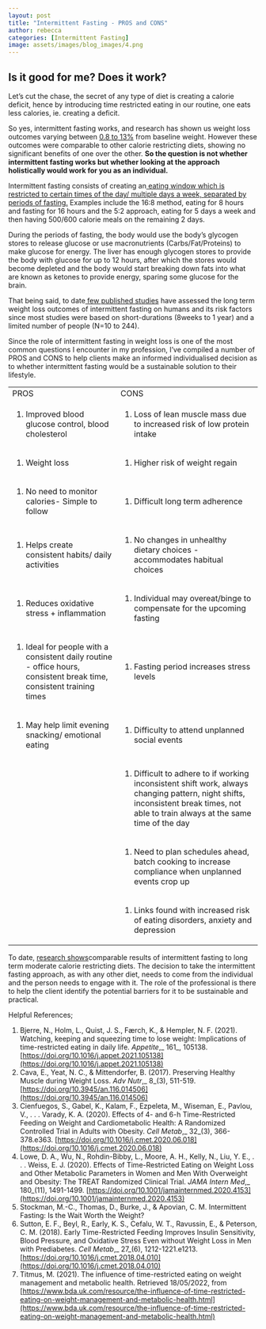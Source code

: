```yaml
---
layout: post
title: "Intermittent Fasting - PROS and CONS"
author: rebecca
categories: [Intermittent Fasting]
image: assets/images/blog_images/4.png
---
```

## Is it good for me? Does it work?

Let’s cut the chase, the secret of any type of diet is creating a calorie deficit, hence by introducing time restricted eating in our routine, one eats less calories, ie. creating a deficit.

So yes, intermittent fasting works, and research has shown us weight loss outcomes varying between [0.8 to 13%](https://www.ncbi.nlm.nih.gov/pmc/articles/PMC5959807/) from baseline weight. However these outcomes were comparable to other calorie restricting diets, showing no significant benefits of one over the other. **So the question is not whether intermittent fasting works but whether looking at the approach holistically would work for you as an individual.**

Intermittent fasting consists of creating an[ eating window which is restricted to certain times of the day/ multiple days a week, separated by periods of fasting.](https://doi.org/10.1001/jamainternmed.2020.4153) Examples include the 16:8 method, eating for 8 hours and fasting for 16 hours and the 5:2 approach, eating for 5 days a week and then having 500/600 calorie meals on the remaining 2 days. 

During the periods of fasting, the body would use the body’s glycogen stores to release glucose or use macronutrients (Carbs/Fat/Proteins) to make glucose for energy. The liver has enough glycogen stores to provide the body with glucose for up to 12 hours, after which the stores would become depleted and the body would start breaking down fats into what are known as ketones to provide energy, sparing some glucose for the brain. 

That being said, to date[ few published studies](https://www.ncbi.nlm.nih.gov/pmc/articles/PMC5959807/) have assessed the long term weight loss outcomes of intermittent fasting on humans and its risk factors since most studies were based on short-durations (8weeks to 1 year) and a limited number of people (N=10 to 244).

Since the role of intermittent fasting in weight loss is one of the most common questions I encounter in my profession, I’ve compiled a number of PROS and CONS to help clients make an informed individualised decision as to whether intermittent fasting would be a sustainable solution to their lifestyle. 


<table>
  <tr>
   <td>PROS
   </td>
   <td>CONS
   </td>
  </tr>
  <tr>
   <td>
<ol>

<li>Improved blood glucose control, blood cholesterol
</li>
</ol>
   </td>
   <td>
<ol>

<li>Loss of lean muscle mass due to increased risk of low protein intake
</li>
</ol>
   </td>
  </tr>
  <tr>
   <td>
<ol>

<li>Weight loss
</li>
</ol>
   </td>
   <td>
<ol>

<li>Higher risk of weight regain
</li>
</ol>
   </td>
  </tr>
  <tr>
   <td>
<ol>

<li>No need to monitor calories- Simple to follow
</li>
</ol>
   </td>
   <td>
<ol>

<li>Difficult long term adherence
</li>
</ol>
   </td>
  </tr>
  <tr>
   <td>
<ol>

<li>Helps create consistent habits/ daily activities
</li>
</ol>
   </td>
   <td>
<ol>

<li>No changes in unhealthy dietary choices - accommodates habitual choices
</li>
</ol>
   </td>
  </tr>
  <tr>
   <td>
<ol>

<li>Reduces oxidative stress + inflammation 
</li>
</ol>
   </td>
   <td>
<ol>

<li>Individual may overeat/binge to compensate for the upcoming fasting
</li>
</ol>
   </td>
  </tr>
  <tr>
   <td>
<ol>

<li>Ideal for people with a consistent daily routine - office hours, consistent break time, consistent training times
</li>
</ol>
   </td>
   <td>
<ol>

<li>Fasting period increases stress levels
</li>
</ol>
   </td>
  </tr>
  <tr>
   <td>
<ol>

<li>May help limit evening snacking/ emotional eating
</li>
</ol>
   </td>
   <td>
<ol>

<li>Difficulty to attend unplanned social events
</li>
</ol>
   </td>
  </tr>
  <tr>
   <td>
   </td>
   <td>
<ol>

<li>Difficult to adhere to if working inconsistent shift work, always changing pattern, night shifts, inconsistent break times, not able to train always at the same time of the day
</li>
</ol>
   </td>
  </tr>
  <tr>
   <td>
   </td>
   <td>
<ol>

<li>Need to plan schedules ahead, batch cooking to increase compliance when unplanned events crop up
</li>
</ol>
   </td>
  </tr>
  <tr>
   <td>
   </td>
   <td>
<ol>

<li>Links found with increased risk of eating disorders, anxiety and depression
</li>
</ol>
   </td>
  </tr>
</table>


To date, [research shows](https://www.bda.uk.com/resource/the-influence-of-time-restricted-eating-on-weight-management-and-metabolic-health.html)comparable results of  intermittent fasting to long term moderate calorie restricting diets. The decision to take the intermittent fasting approach, as with any other diet, needs to come from the individual and the person needs to engage with it. The role of the professional is there to help the client identify the potential barriers for it to be sustainable and practical. 

Helpful References; 

1. Bjerre, N., Holm, L., Quist, J. S., Færch, K., & Hempler, N. F. (2021). Watching, keeping and squeezing time to lose weight: Implications of time-restricted eating in daily life. _Appetite_,_ 161_, 105138. [https://doi.org/10.1016/j.appet.2021.105138](https://doi.org/10.1016/j.appet.2021.105138)
2. Cava, E., Yeat, N. C., & Mittendorfer, B. (2017). Preserving Healthy Muscle during Weight Loss. _Adv Nutr_,_ 8_(3), 511-519. [https://doi.org/10.3945/an.116.014506](https://doi.org/10.3945/an.116.014506)
3. Cienfuegos, S., Gabel, K., Kalam, F., Ezpeleta, M., Wiseman, E., Pavlou, V., . . . Varady, K. A. (2020). Effects of 4- and 6-h Time-Restricted Feeding on Weight and Cardiometabolic Health: A Randomized Controlled Trial in Adults with Obesity. _Cell Metab_,_ 32_(3), 366-378.e363. [https://doi.org/10.1016/j.cmet.2020.06.018](https://doi.org/10.1016/j.cmet.2020.06.018)
4. Lowe, D. A., Wu, N., Rohdin-Bibby, L., Moore, A. H., Kelly, N., Liu, Y. E., . . . Weiss, E. J. (2020). Effects of Time-Restricted Eating on Weight Loss and Other Metabolic Parameters in Women and Men With Overweight and Obesity: The TREAT Randomized Clinical Trial. _JAMA Intern Med_,_ 180_(11), 1491-1499. [https://doi.org/10.1001/jamainternmed.2020.4153](https://doi.org/10.1001/jamainternmed.2020.4153)
5. Stockman, M.-C., Thomas, D., Burke, J., & Apovian, C. M. Intermittent Fasting: Is the Wait Worth the Weight?
6. Sutton, E. F., Beyl, R., Early, K. S., Cefalu, W. T., Ravussin, E., & Peterson, C. M. (2018). Early Time-Restricted Feeding Improves Insulin Sensitivity, Blood Pressure, and Oxidative Stress Even without Weight Loss in Men with Prediabetes. _Cell Metab_,_ 27_(6), 1212-1221.e1213. [https://doi.org/10.1016/j.cmet.2018.04.010](https://doi.org/10.1016/j.cmet.2018.04.010)
7. Titmus, M. (2021). The influence of time-restricted eating on weight management and metabolic health. Retrieved 18/05/2022, from [https://www.bda.uk.com/resource/the-influence-of-time-restricted-eating-on-weight-management-and-metabolic-health.html](https://www.bda.uk.com/resource/the-influence-of-time-restricted-eating-on-weight-management-and-metabolic-health.html)